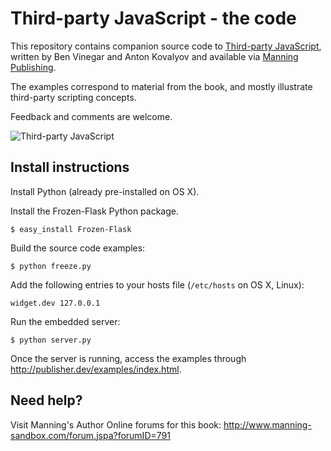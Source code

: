 # Third-party JavaScript - the code #

This repository contains companion source code to [Third-party JavaScript](http://thirdpartyjs.com), written by Ben Vinegar and Anton Kovalyov and available via [Manning Publishing](http://manning.com/vinegar).

The examples correspond to material from the book, and mostly illustrate third-party scripting concepts.

Feedback and comments are welcome.

![Third-party JavaScript](http://github.com/thirdpartyjs/thirdpartyjs-code/raw/master/book.png)

## Install instructions

Install Python (already pre-installed on OS X).

Install the Frozen-Flask Python package.

```$ easy_install Frozen-Flask```

Build the source code examples:

```$ python freeze.py```

Add the following entries to your hosts file (```/etc/hosts``` on OS X, Linux):

```publisher.dev 127.0.0.1
widget.dev 127.0.0.1
```

Run the embedded server:

```$ python server.py```

Once the server is running, access the examples through http://publisher.dev/examples/index.html.

## Need help?

Visit Manning's Author Online forums for this book: http://www.manning-sandbox.com/forum.jspa?forumID=791